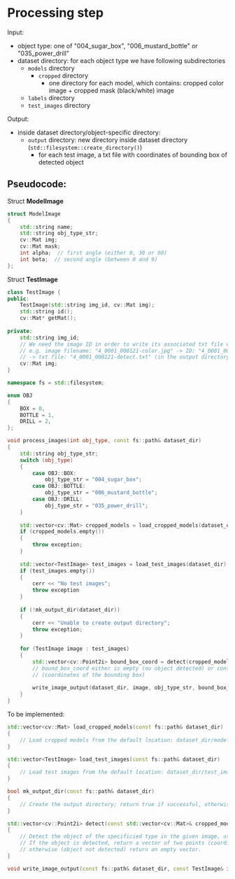 # Processing step

Input:
- object type: one of "004_sugar_box", "006_mustard_bottle" or "035_power_drill"
- dataset directory: for each object type we have following subdirectories
    - `models` directory
        - `cropped` directory
            - one directory for each model, which contains: cropped color image + cropped mask (black/white) image
    - `labels` directory
    - `test_images` directory

Output:
- inside dataset directory/object-specific directory:
    - `output` directory: new directory inside dataset directory (`std::filesystem::create_directory()`)
        - for each test image, a txt file with coordinates of bounding box of detected object

## Pseudocode:

Struct **ModelImage**
```cpp
struct ModelImage
{
    std::string name;
    std::string obj_type_str;
    cv::Mat img;
    cv::Mat mask;
    int alpha;  // first angle (either 0, 30 or 60)
    int beta;  // second angle (between 0 and 9)
};
```


Struct **TestImage**
```cpp
class TestImage {
public:
    TestImage(std::string img_id, cv::Mat img);
    std::string id();
    cv::Mat* getMat();
    
private:
    std::string img_id;
    // We need the image ID in order to write its associated txt file with the output of the detector
    // e.g. image filename: "4_0001_000121-color.jpg" -> ID: "4_0001_000121"
    // -> txt file: "4_0001_000121-detect.txt" (in the output directory)
    cv::Mat img;
}
```


```cpp
namespace fs = std::filesystem;

enum OBJ
{
    BOX = 0,
    BOTTLE = 1,
    DRILL = 2,
};

void process_images(int obj_type, const fs::path& dataset_dir)
{
    std::string obj_type_str;
    switch (obj_type)
    {
        case OBJ::BOX:
            obj_type_str = "004_sugar_box";
        case OBJ::BOTTLE:
            obj_type_str = "006_mustard_bottle";
        case OBJ::DRILL:
            obj_type_str = "035_power_drill";
    }
    
    std::vector<cv::Mat> cropped_models = load_cropped_models(dataset_dir);
    if (cropped_models.empty())
    {
        throw exception;
    }
    
    std::vector<TestImage> test_images = load_test_images(dataset_dir);
    if (test_images.empty())
    {
        cerr << "No test images";
        throw exception
    }
    
    if (!mk_output_dir(dataset_dir))
    {
        cerr << "Unable to create output directory";
        throw exception;
    }
    
    for (TestImage image : test_images)
    {
        std::vector<cv::Point2i> bound_box_coord = detect(cropped_models, image);
        // bound_box_coord either is empty (no object detected) or contains to points
        // (coordinates of the bounding box)
        
        write_image_output(dataset_dir, image, obj_type_str, bound_box_coord);
    }
}
```

To be implemented:
```cpp
std::vector<cv::Mat> load_cropped_models(const fs::path& dataset_dir)
{
    // Load cropped models from the default location: dataset_dir/models/cropped/
}

std::vector<TestImage> load_test_images(const fs::path& dataset_dir)
{
    // Load test images from the default location: dataset_dir/test_images/
}

bool mk_output_dir(const fs::path& dataset_dir)
{
    // Create the output directory; return true if successful, otherwise return false
}

std::vector<cv::Point2i> detect(const std::vector<cv::Mat>& cropped_models, const TestImage& image)
{
    // Detect the object of the specificied type in the given image, using the provided models.
    // If the object is detected, return a vector of two points (coordinates of the bounding box);
    // otherwise (object not detected) return an empty vector.
}

void write_image_output(const fs::path& dataset_dir, const TestImage& image, std::string obj_type_str, const std::vector<cv::Point2i>& bound_box_coord)
```
